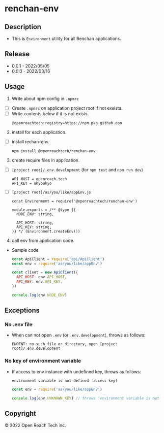 # renchan-env

## Description

* This is `Environment` utility for all Renchan applications.

## Release

* 0.0.1 - 2022/05/05
* 0.0.0 - 2022/03/16

## Usage

1. Write about npm config in `.npmrc`

  - [ ] Create `.npmrc` on application project root if not exeists.
  - [ ] Write contents below if it is not exists.
    ```
    @openreachtech:registry=https://npm.pkg.github.com
    ```
2. install for each application.

  - [ ] install rechan-env.

    ```
    npm install @openreachtech/renchan-env
    ```
3. create require files in application.

  - [ ] `[project root]/.env.development` (for `npm test` and `npm run dev`)
    ```
    API_HOST = openreach.tech
    API_KEY = uhyouhyo
    ```
  - [ ] `[project root]/as/you/like/appEnv.js`

    ```
    const Environment = require('@openreachtech/renchan-env')

    module.exports = /** @type {{
      NODE_ENV: string,

      API_HOST: string,
      API_KEY: string,
    }} */ (Environment.createEnv())
    ```
4. call env from application code.

  * Sample code.

    ```sample.js
    const ApiClient = require('api/ApiClient')
    const env = require('as/you/like/appEnv')

    const client = new ApiClient({
      API_HOST: env.API_HOST,
      API_KEY: env.API_KEY,
    })

    console.log(env.NODE_ENV)
    ```

## Exceptions

### No .env file

* When can not open `.env` (or `.env.development`), throws as follows:

  ```
  ENOENT: no such file or directory, open [project root]/.env.development
  ```

### No key of environment variable

* If access to env instance with undefined key, throws as follows:

  ```
  environment variable is not defined [access key]
  ```

  ```sample.js
  const env = require('as/you/like/appEnv')

  console.log(env.UNKNOWN_KEY) // throws 'environment variable is not defined [UNKNOWN_KEY]'
  ```

## Copyright

© 2022 Open Reach Tech inc.
